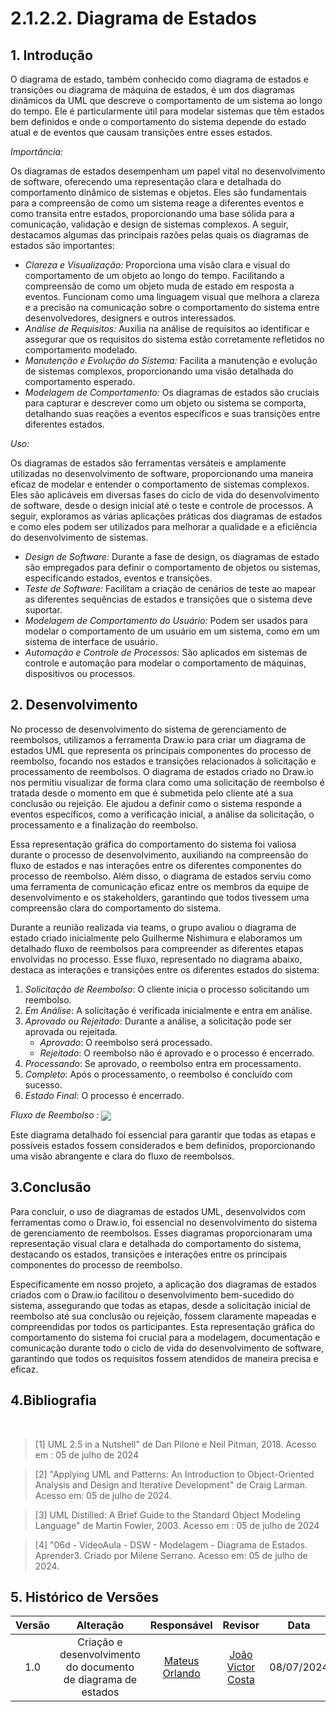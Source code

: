# 2.1.2.2. Diagrama de Estados

## 1. Introdução
O diagrama de estado, também conhecido como diagrama de estados e transições ou diagrama de máquina de estados, é um dos diagramas dinâmicos da UML que descreve o comportamento de um sistema ao longo do tempo. Ele é particularmente útil para modelar sistemas que têm estados bem definidos e onde o comportamento do sistema depende do estado atual e de eventos que causam transições entre esses estados.

*Importância:*

Os diagramas de estados desempenham um papel vital no desenvolvimento de software, oferecendo uma representação clara e detalhada do comportamento dinâmico de sistemas e objetos. Eles são fundamentais para a compreensão de como um sistema reage a diferentes eventos e como transita entre estados, proporcionando uma base sólida para a comunicação, validação e design de sistemas complexos. A seguir, destacamos algumas das principais razões pelas quais os diagramas de estados são importantes:

- *Clareza e Visualização:* Proporciona uma visão clara e visual do comportamento de um objeto ao longo do tempo. Facilitando a compreensão de como um objeto muda de estado em resposta a eventos. Funcionam como uma linguagem visual que melhora a clareza e a precisão na comunicação sobre o comportamento do sistema entre desenvolvedores, designers e outros interessados.
- *Análise de Requisitos:* Auxilia na análise de requisitos ao identificar e assegurar que os requisitos do sistema estão corretamente refletidos no comportamento modelado.
- *Manutenção e Evolução do Sistema:* Facilita a manutenção e evolução de sistemas complexos, proporcionando uma visão detalhada do comportamento esperado.
- *Modelagem de Comportamento:* Os diagramas de estados são cruciais para capturar e descrever como um objeto ou sistema se comporta, detalhando suas reações a eventos específicos e suas transições entre diferentes estados.

*Uso:*

Os diagramas de estados são ferramentas versáteis e amplamente utilizadas no desenvolvimento de software, proporcionando uma maneira eficaz de modelar e entender o comportamento de sistemas complexos. Eles são aplicáveis em diversas fases do ciclo de vida do desenvolvimento de software, desde o design inicial até o teste e controle de processos. A seguir, exploramos as várias aplicações práticas dos diagramas de estados e como eles podem ser utilizados para melhorar a qualidade e a eficiência do desenvolvimento de sistemas.

- *Design de Software:* Durante a fase de design, os diagramas de estado são empregados para definir o comportamento de objetos ou sistemas, especificando estados, eventos e transições.
- *Teste de Software:* Facilitam a criação de cenários de teste ao mapear as diferentes sequências de estados e transições que o sistema deve suportar.
- *Modelagem de Comportamento do Usuário:* Podem ser usados para modelar o comportamento de um usuário em um sistema, como em um sistema de interface de usuário.
- *Automação e Controle de Processos:* São aplicados em sistemas de controle e automação para modelar o comportamento de máquinas, dispositivos ou processos.

## 2. Desenvolvimento
No processo de desenvolvimento do sistema de gerenciamento de reembolsos, utilizamos a ferramenta Draw.io para criar um diagrama de estados UML que representa os principais componentes do processo de reembolso, focando nos estados e transições relacionados à solicitação e processamento de reembolsos. O diagrama de estados criado no Draw.io nos permitiu visualizar de forma clara como uma solicitação de reembolso é tratada desde o momento em que é submetida pelo cliente até a sua conclusão ou rejeição. Ele ajudou a definir como o sistema responde a eventos específicos, como a verificação inicial, a análise da solicitação, o processamento e a finalização do reembolso.

Essa representação gráfica do comportamento do sistema foi valiosa durante o processo de desenvolvimento, auxiliando na compreensão do fluxo de estados e nas interações entre os diferentes componentes do processo de reembolso. Além disso, o diagrama de estados serviu como uma ferramenta de comunicação eficaz entre os membros da equipe de desenvolvimento e os stakeholders, garantindo que todos tivessem uma compreensão clara do comportamento do sistema.

Durante a reunião realizada via teams, o grupo avaliou o diagrama de estado criado inicialmente pelo Guilherme Nishimura e elaboramos um detalhado fluxo de reembolsos para compreender as diferentes etapas envolvidas no processo. Esse fluxo, representado no diagrama abaixo, destaca as interações e transições entre os diferentes estados do sistema:

1. *Solicitação de Reembolso*: O cliente inicia o processo solicitando um reembolso.
2. *Em Análise*: A solicitação é verificada inicialmente e entra em análise.
3. *Aprovado ou Rejeitado*: Durante a análise, a solicitação pode ser aprovada ou rejeitada.
   - *Aprovado*: O reembolso será processado.
   - *Rejeitado*: O reembolso não é aprovado e o processo é encerrado.
4. *Processando*: Se aprovado, o reembolso entra em processamento.
5. *Completo*: Após o processamento, o reembolso é concluído com sucesso.
6. *Estado Final*: O processo é encerrado.

*Fluxo de Reembolso :*
    <img align="center" src="fluxoDeReembolso">
<br/>   

Este diagrama detalhado foi essencial para garantir que todas as etapas e possíveis estados fossem considerados e bem definidos, proporcionando uma visão abrangente e clara do fluxo de reembolsos.

## 3.Conclusão
Para concluir, o uso de diagramas de estados UML, desenvolvidos com ferramentas como o Draw.io, foi essencial no desenvolvimento do sistema de gerenciamento de reembolsos. Esses diagramas proporcionaram uma representação visual clara e detalhada do comportamento do sistema, destacando os estados, transições e interações entre os principais componentes do processo de reembolso.

Especificamente em nosso projeto, a aplicação dos diagramas de estados criados com o Draw.io facilitou o desenvolvimento bem-sucedido do sistema, assegurando que todas as etapas, desde a solicitação inicial de reembolso até sua conclusão ou rejeição, fossem claramente mapeadas e compreendidas por todos os participantes. Esta representação gráfica do comportamento do sistema foi crucial para a modelagem, documentação e comunicação durante todo o ciclo de vida do desenvolvimento de software, garantindo que todos os requisitos fossem atendidos de maneira precisa e eficaz.


## 4.Bibliografia

<br/>

> [1] UML 2.5 in a Nutshell" de Dan Pilone e Neil Pitman, 2018. Acesso em : 05 de julho de 2024

> [2] "Applying UML and Patterns: An Introduction to Object-Oriented Analysis and Design and Iterative Development" de Craig Larman. Acesso em: 05 de julho de 2024.

> [3] UML Distilled: A Brief Guide to the Standard Object Modeling Language" de Martin Fowler, 2003. Acesso em : 05 de julho de 2024

> [4] "06d - VídeoAula - DSW - Modelagem - Diagrama de Estados. Aprender3. Criado por Milene Serrano. Acesso em: 05 de julho de 2024.

## 5. Histórico de Versões

| Versão |                      Alteração                      |    Responsável     |      Revisor       | Data  |
| :----: | :-------------------------------------------------: | :----------------: | :----------------: | :---: |
|  1.0   |  Criação e desenvolvimento do documento de diagrama de estados | [Mateus Orlando](https://github.com/MateusPy)  | [João Victor Costa](https://github.com/jvcostta) | 08/07/2024 |